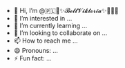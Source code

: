 - 👋 Hi, I’m @🇵🇱💢✨️𝓑𝓮𝓵𝓵𝓥𝓲𝓴𝓽𝓸𝓻𝓲𝓪✨️💢🇵🇱
- 👀 I’m interested in ...
- 🌱 I’m currently learning ...
- 💞️ I’m looking to collaborate on ...
- 📫 How to reach me ...
- 😄 Pronouns: ...
- ⚡ Fun fact: ...

<!---
Julita35ObikeZg/Julita35ObikeZg is a ✨ special ✨ repository because its `README.md` (this file) appears on your GitHub profile.
You can click the Preview link to take a look at your changes.

--->
